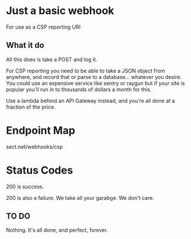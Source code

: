 # Just a basic webhook
For use as a CSP reporting URI

## What it do
All this does is take a POST and log it.

For CSP reporting you need to be able to take a JSON object from anywhere, and record that or parse to a database... whatever you desire. You could use an expensive service like sentry or raygun but if your site is popular you'll run in to thousands of dollars a month for this.

Use a lambda behind an API Gateway instead, and you're all done at a fraction of the price.

# Endpoint Map
sect.net/webhooks/csp

# Status Codes
200 is success.

200 is also a failure. We take all your garabge. We don't care.


## TO DO
Nothing. It's all done, and perfect, forever.
